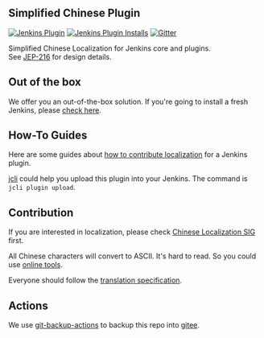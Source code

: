 ## Simplified Chinese Plugin
[![Jenkins Plugin](https://img.shields.io/jenkins/plugin/v/localization-zh-cn.svg)](https://plugins.jenkins.io/localization-zh-cn)
[![Jenkins Plugin Installs](https://img.shields.io/jenkins/plugin/i/localization-zh-cn.svg?color=blue)](https://plugins.jenkins.io/localization-zh-cn)
[![Gitter](https://badges.gitter.im/jenkinsci/localization-zh-cn-plugin.svg)](https://gitter.im/jenkinsci/localization-zh-cn-plugin)


Simplified Chinese Localization for Jenkins core and plugins.  
See [JEP-216](https://github.com/jenkinsci/jep/blob/master/jep/216/README.adoc) for design details.

## Out of the box

We offer you an out-of-the-box solution. If you're going to install a fresh Jenkins, please [check here](https://github.com/jenkins-zh/docker-zh).

## How-To Guides

Here are some guides about [how to contribute localization](https://jenkins.io/doc/developer/internationalization/) for a Jenkins plugin.

[jcli](https://github.com/jenkins-zh/jenkins-cli) could help you upload this plugin into your
Jenkins. The command is `jcli plugin upload`.

## Contribution

If you are interested in localization, please check [Chinese Localization SIG](https://jenkins.io/sigs/chinese-localization/) first.

All Chinese characters will convert to ASCII. It's hard to read. So you could use [online tools](https://native2ascii.net/).

Everyone should follow the [translation specification](https://github.com/jenkins-zh/translation-spec/blob/master/specification.md).

## Actions

We use [git-backup-actions](https://github.com/jenkins-zh/git-backup-actions/) to backup this repo into 
[gitee](https://gitee.com/jenkins-zh/localization-zh-cn-plugin).
